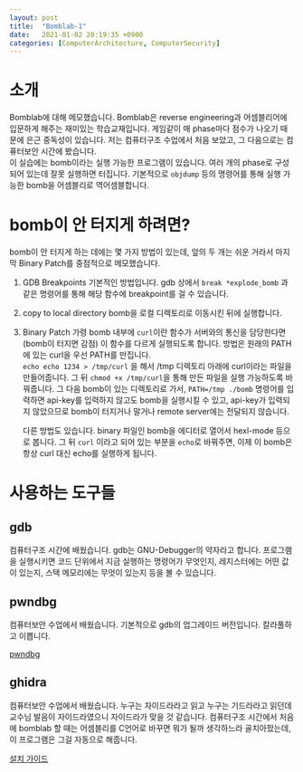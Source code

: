 ```yaml
---
layout: post
title:  "Bomblab-1"
date:   2021-01-02 20:19:35 +0900
categories: [ComputerArchitecture, ComputerSecurity]
---
```

# 소개
Bomblab에 대해 메모했습니다. Bomblab은 reverse engineering과 어셈블리어에 입문하게 해주는 재미있는 학습교재입니다. 게임같이 매 phase마다 점수가 나오기 때문에 은근 중독성이 있습니다. 저는 컴퓨터구조 수업에서 처음 보았고, 그 다음으로는 컴퓨터보안 시간에 봤습니다.   
이 실습에는 bomb이라는 실행 가능한 프로그램이 있습니다. 여러 개의 phase로 구성되어 있는데 잘못 실행하면 터집니다. 기본적으로 `objdump` 등의 명령어를 통해 실행 가능한 bomb을 어셈블리로 역어셈블합니다. 

# bomb이 안 터지게 하려면?
bomb이 안 터지게 하는 데에는 몇 가지 방법이 있는데, 앞의 두 개는 쉬운 거라서 마지막 Binary Patch를 중점적으로 메모했습니다. 

1. GDB Breakpoints
    기본적인 방법입니다. gdb 상에서 `break *explode_bomb` 과 같은 명령어를 통해 해당 함수에 breakpoint를 걸 수 있습니다. 

1. copy to local directory
    bomb을 로컬 디렉토리로 이동시킨 뒤에 실행합니다. 

1. Binary Patch
    가령 bomb 내부에 `curl`이란 함수가 서버와의 통신을 담당한다면(bomb이 터지면 감점) 이 함수를 다르게 실행되도록 합니다. 방법은 원래의 PATH에 있는 curl을  우선 PATH를 만집니다.  
    `echo echo 1234 > /tmp/curl` 을 해서 /tmp 디렉토리 아래에 curl이라는 파일을 만들어줍니다. 그 뒤 `chmod +x /tmp/curl`을 통해 만든 파일을 실행 가능하도록 바꿔줍니다. 그 다음 bomb이 있는 디렉토리로 가서, `PATH=/tmp ./bomb` 명령어를 입력하면 api-key를 입력하지 않고도 bomb을 실행시킬 수 있고, api-key가 입력되지 않았으므로 bomb이 터지거나 말거나 remote server에는 전달되지 않습니다. 

    다른 방법도 있습니다. binary 파일인 bomb을 에디터로 열어서 hexl-mode 등으로 봅니다. 그 뒤 `curl` 이라고 되어 있는 부분을 `echo`로 바꿔주면, 이제 이 bomb은 항상 curl 대신 echo를 실행하게 됩니다.  

# 사용하는 도구들
## gdb
컴퓨터구조 시간에 배웠습니다. gdb는 GNU-Debugger의 약자라고 합니다. 프로그램을 실행시키면 코드 단위에서 지금 실행하는 명령어가 무엇인지, 레지스터에는 어떤 값이 있는지, 스택 메모리에는 무엇이 있는지 등을 볼 수 있습니다. 

## pwndbg
컴퓨터보안 수업에서 배웠습니다. 기본적으로 gdb의 업그레이드 버전입니다. 칼라풀하고 이쁩니다. 

[pwndbg](https://github.com/pwndbg/pwndbg)

## ghidra
컴퓨터보안 수업에서 배웠습니다. 누구는 자이드라라고 읽고 누구는 기드라라고 읽던데 교수님 발음이 자이드라였으니 자이드라가 맞을 것 같습니다. 컴퓨터구조 시간에서 처음에 bomblab 할 때는 어셈블리를 C언어로 바꾸면 뭐가 될까 생각하느라 골치아팠는데, 이 프로그램은 그걸 자동으로 해줍니다.

[설치 가이드](https://ghidra-sre.org/InstallationGuide.html)